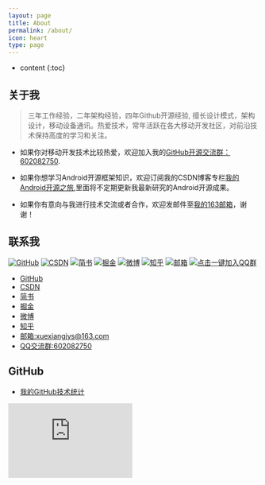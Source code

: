 ```yaml
---
layout: page
title: About
permalink: /about/
icon: heart
type: page
---
```


* content
{:toc}

## 关于我

> 三年工作经验，二年架构经验，四年Github开源经验, 擅长设计模式，架构设计，移动设备通讯。热爱技术，常年活跃在各大移动开发社区，对前沿技术保持高度的学习和关注。

* 如果你对移动开发技术比较热爱，欢迎加入我的[GitHub开源交流群：602082750](http://shang.qq.com/wpa/qunwpa?idkey=9922861ef85c19f1575aecea0e8680f60d9386080a97ed310c971ae074998887).

* 如果你想学习Android开源框架知识，欢迎订阅我的CSDN博客专栏[我的Android开源之旅](https://blog.csdn.net/column/details/21427.html),里面将不定期更新我最新研究的Android开源成果。

* 如果你有意向与我进行技术交流或者合作，欢迎发邮件至[我的163邮箱](mailto:xuexiangjys@163.com)，谢谢！

## 联系我
 
 [![GitHub](https://img.shields.io/badge/GitHub-xuexiangjys-blue.svg)](https://github.com/xuexiangjys)
 [![CSDN](https://img.shields.io/badge/CSDN-xuexiangjys-green.svg)](http://blog.csdn.net/xuexiangjys)
 [![简书](https://img.shields.io/badge/简书-xuexiangjys-red.svg)](https://www.jianshu.com/u/6bf605575337)
 [![掘金](https://img.shields.io/badge/掘金-xuexiangjys-blue.svg)](https://juejin.im/user/598feef55188257d592e56ed)
 [![微博](https://img.shields.io/badge/微博-xuexiangjys-green.svg)](http://weibo.com/xuexiangjys)
 [![知乎](https://img.shields.io/badge/知乎-xuexiangjys-red.svg)](https://www.zhihu.com/people/xuexiangjys)
 [![邮箱](https://img.shields.io/badge/邮箱-xuexiangjys-blue.svg)](mailto:xuexiangjys@163.com)
 [![点击一键加入QQ群](https://img.shields.io/badge/点我一键加入QQ群-602082750-blue.svg)](http://shang.qq.com/wpa/qunwpa?idkey=9922861ef85c19f1575aecea0e8680f60d9386080a97ed310c971ae074998887)
  
* [GitHub](https://github.com/xuexiangjys)
* [CSDN](https://blog.csdn.net/xuexiangjys)
* [简书](https://www.jianshu.com/u/6bf605575337)
* [掘金](https://juejin.im/user/598feef55188257d592e56ed)
* [微博](http://weibo.com/xuexiangjys)
* [知乎](https://www.zhihu.com/people/xuexiangjys)
* [邮箱:xuexiangjys@163.com](mailto:xuexiangjys@163.com)
* [QQ交流群:602082750](http://shang.qq.com/wpa/qunwpa?idkey=9922861ef85c19f1575aecea0e8680f60d9386080a97ed310c971ae074998887)

## GitHub

* [我的GitHub技术统计](https://profile-summary-for-github.com/user/xuexiangjys)

<iframe src="https://githubbadge.appspot.com/xuexiangjys?s=1" style="border: 0;height: 150px;width: 250px;overflow: hidden;" frameBorder="0"></iframe>
